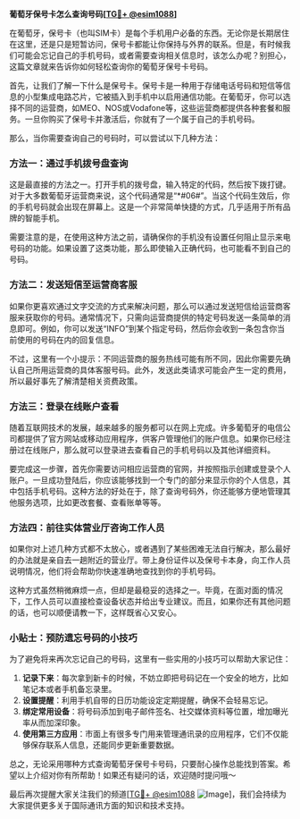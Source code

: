 **葡萄牙保号卡怎么查询号码[[TG💪+ @esim1088](https://t.me/s/esim1088)]**

在葡萄牙，保号卡（也叫SIM卡）是每个手机用户必备的东西。无论你是长期居住在这里，还是只是短暂访问，保号卡都能让你保持与外界的联系。但是，有时候我们可能会忘记自己的手机号码，或者需要查询相关信息时，该怎么办呢？别担心，这篇文章就来告诉你如何轻松查询你的葡萄牙保号卡号码。

首先，让我们了解一下什么是保号卡。保号卡是一种用于存储电话号码和短信等信息的小型集成电路芯片，它被插入到手机中以启用通信功能。在葡萄牙，你可以选择不同的运营商，如MEO、NOS或Vodafone等，这些运营商都提供各种套餐和服务。一旦你购买了保号卡并激活后，你就有了一个属于自己的手机号码。

那么，当你需要查询自己的号码时，可以尝试以下几种方法：

### 方法一：通过手机拨号盘查询

这是最直接的方法之一。打开手机的拨号盘，输入特定的代码，然后按下拨打键。对于大多数葡萄牙运营商来说，这个代码通常是“*#06#”。当这个代码生效后，你的手机号码就会出现在屏幕上。这是一个非常简单快捷的方式，几乎适用于所有品牌的智能手机。

需要注意的是，在使用这种方法之前，请确保你的手机没有设置任何阻止显示来电号码的功能。如果设置了这类功能，那么即使输入正确代码，也可能看不到自己的号码。

### 方法二：发送短信至运营商客服

如果你更喜欢通过文字交流的方式来解决问题，那么可以通过发送短信给运营商客服来获取你的号码。通常情况下，只需向运营商提供的特定号码发送一条简单的消息即可。例如，你可以发送“INFO”到某个指定号码，然后你会收到一条包含你当前使用的号码在内的回复信息。

不过，这里有一个小提示：不同运营商的服务热线可能有所不同，因此你需要先确认自己所用运营商的具体客服号码。此外，发送此类请求可能会产生一定的费用，所以最好事先了解清楚相关资费政策。

### 方法三：登录在线账户查看

随着互联网技术的发展，越来越多的服务都可以在网上完成。许多葡萄牙的电信公司都提供了官方网站或移动应用程序，供客户管理他们的账户信息。如果你已经注册过在线账户，那么就可以登录进去查看自己的手机号码以及其他详细资料。

要完成这一步骤，首先你需要访问相应运营商的官网，并按照指示创建或登录个人账户。一旦成功登陆后，你应该能够找到一个专门的部分来显示你的个人信息，其中包括手机号码。这种方法的好处在于，除了查询号码外，你还能够方便地管理其他服务选项，比如更改套餐、查看账单等等。

### 方法四：前往实体营业厅咨询工作人员

如果你对上述几种方式都不太放心，或者遇到了某些困难无法自行解决，那么最好的办法就是亲自去一趟附近的营业厅。带上身份证件以及保号卡本身，向工作人员说明情况，他们将会帮助你快速准确地查找到你的手机号码。

这种方式虽然稍微麻烦一点，但却是最稳妥的选择之一。毕竟，在面对面的情况下，工作人员可以直接检查设备状态并给出专业建议。而且，如果你还有其他问题的话，也可以顺便请教一下，这样既省心又安心。

### 小贴士：预防遗忘号码的小技巧

为了避免将来再次忘记自己的号码，这里有一些实用的小技巧可以帮助大家记住：

1. **记录下来**：每次拿到新卡的时候，不妨立即把号码记在一个安全的地方，比如笔记本或者手机备忘录里。
2. **设置提醒**：利用手机自带的日历功能设定定期提醒，确保不会轻易忘记。
3. **绑定常用设备**：将号码添加到电子邮件签名、社交媒体资料等位置，增加曝光率从而加深印象。
4. **使用第三方应用**：市面上有很多专门用来管理通讯录的应用程序，它们不仅能够保存联系人信息，还能同步更新重要数据。

总之，无论采用哪种方式查询葡萄牙保号卡号码，只要耐心操作总能找到答案。希望以上介绍对你有所帮助！如果还有疑问的话，欢迎随时提问哦～

最后再次提醒大家关注我们的频道[[TG💪+ @esim1088](https://t.me/s/esim1088) ![Image](https://i.postimg.cc/4NQfJmqS/Snipaste-2025-05-13-00-14-12.png)]，我们会持续为大家提供更多关于国际通讯方面的知识和技术支持。